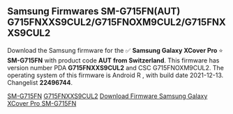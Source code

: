 <h2>Samsung Firmwares SM-G715FN(AUT) G715FNXXS9CUL2/G715FNOXM9CUL2/G715FNXXS9CUL2</h2>
Download the Samsung firmware for the ✅ <strong>Samsung Galaxy XCover Pro </strong> ⭐ <strong>SM-G715FN</strong> with product code <strong>AUT</strong> <strong> from Switzerland</strong>. This firmware has version number PDA <strong>G715FNXXS9CUL2</strong> and CSC G715FNOXM9CUL2. The operating system of this firmware is Android R , with build date 2021-12-13. Changelist <strong>22496744</strong>.


[SM-G715FN](https://samfirm.shop/samsung/model/SM-G715FN)
[G715FNXXS9CUL2](https://samfirm.shop/samsung/pda/G715FNXXS9CUL2)
[Download Firmware Samsung Galaxy XCover Pro SM-G715FN](https://samfirm.shop/samsung/firmware/482458)
